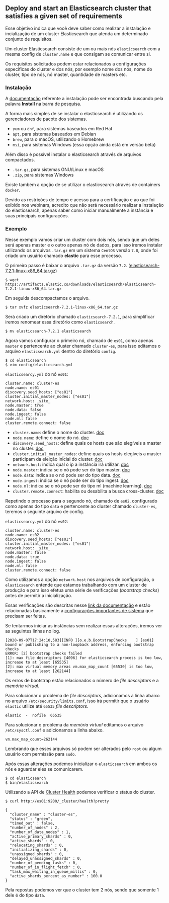 ## Deploy and start an Elasticsearch cluster that satisfies a given set of requirements

Esse objetivo indica que você deve saber como realizar a instalação e incialização de um cluster Elasticsearch que atenda um determinado conjunto de requisitos.

Um cluster Elasticsearch consiste de um ou mais nós `elasticsearch` com a mesma config de `cluster.name` e que consigam se comunicar entre si.

Os requisitos solicitados podem estar relacionados a configurações específicas do cluster e dos nós, por exemplo nome dos nós, nome do cluster, tipo de nós, nó master, quantidade de masters etc.

### Instalação

A [documentação][doc-install] referente a instalação pode ser encontrada buscando pela palavra **Install** na barra de pesquisa.

A forma mais simples de se instalar o elasticsearch é utilizando os gerenciadores de pacote dos sistemas.

- `yum` ou `dnf`, para sistemas baseados em Red Hat
- `apt`, para sistemas baseados em Debian
- `brew`, para o macOS, utilizando o Homebrew
- `msi`, para sistemas Windows (essa opção ainda está em versão beta)

Além disso é possível instalar o elasticsearch através de arquivos compactados.

- `.tar.gz`, para sistemas GNU/Linux e macOS
- `.zip`, para sistemas Windows

Existe também a opção de se utilizar o elasticsearch através de containers `docker`.

Devido as restrições de tempo e acesso para a certificação e ao que foi exibido nos webinars, acredito que não será necessário realizar a instalação do elasticsearch, apenas saber como iniciar manualmente a instância e suas principais configurações.

### Exemplo

Nesse exemplo vamos criar um cluster com dois nós, sendo que um deles será apenas master e o outro apenas nó de dados, para isso iremos instalar utilizando os arquivos `.tar.gz` em um sistema `CentOS` versão `7.8`, onde foi criado um usuário chamado **elastic** para esse processo.

O primeiro passo é baixar o arquivo `.tar.gz` da versão `7.2`. ([elasticsearch-7.2.1-linux-x86_64.tar.gz](https://artifacts.elastic.co/downloads/elasticsearch/elasticsearch-7.2.1-linux-x86_64.tar.gz))

```
$ wget https://artifacts.elastic.co/downloads/elasticsearch/elasticsearch-7.2.1-linux-x86_64.tar.gz
```

Em seguida descompactamos o arquivo.

```
$ tar xvfz elasticsearch-7.2.1-linux-x86_64.tar.gz
```

Será criado um diretório chamado `elasticsearch-7.2.1`, para simplificar iremos renomear essa diretório como `elasticsearch`.

```
$ mv elasticsearch-7.2.1 elasticsearch
```

Agora vamos configurar o primeiro nó, chamado de `es01`, como apenas `master` e pertencente ao cluster chamado `cluster-es`, para isso editamos o arquivo `elasticsearch.yml` dentro do diretório `config`.

```
$ cd elasticsearch
$ vim config/elasticsearch.yml
```

`elasticsearcy.yml` do nó `es01`:
```
cluster.name: cluster-es
node.name: es01
discovery.seed_hosts: ["es01"]
cluster.initial_master_nodes: ["es01"]
network.host: _site_
node.master: true
node.data: false
node.ingest: false
node.ml: false
cluster.remote.connect: false
```
- `cluster.name`: define o nome do cluster. [doc](https://www.elastic.co/guide/en/elasticsearch/reference/7.2/cluster.name.html)
- `node.name`: define o nome do nó. [doc](https://www.elastic.co/guide/en/elasticsearch/reference/7.2/node.name.html)
- `discovery.seed_hosts`: define quais os hosts que são elegíveis a master no cluster. [doc](https://www.elastic.co/guide/en/elasticsearch/reference/7.2/discovery-settings.html)
- `cluster.initial_master_nodes`: define quais os hosts elegíveis a master participam da eleição inicial do cluster. [doc](https://www.elastic.co/guide/en/elasticsearch/reference/7.2/discovery-settings.html)
- `network.host`: indica qual o ip a instância irá utilizar. [doc](https://www.elastic.co/guide/en/elasticsearch/reference/7.2/modules-network.html)
- `node.master`: indica se o nó pode ser do tipo master. [doc](https://www.elastic.co/guide/en/elasticsearch/reference/7.2/modules-node.html)
- `node.data`: indica se o nó pode ser do tipo data. [doc](https://www.elastic.co/guide/en/elasticsearch/reference/7.2/modules-node.html)
- `node.ingest`: indica se o nó pode ser do tipo ingest. [doc](https://www.elastic.co/guide/en/elasticsearch/reference/7.2/modules-node.html)
- `node.ml`: indica se o nó pode ser do tipo ml (machine learning). [doc](https://www.elastic.co/guide/en/elasticsearch/reference/7.2/modules-node.html)
- `cluster.remote.connect`: habilita ou desabilita a busca cross-cluster. [doc](https://www.elastic.co/guide/en/elasticsearch/reference/7.2/modules-node.html)

Repetindo o processo para o segundo nó, chamado de `es02`, configurado como apenas do tipo `data` e pertencente ao cluster chamado `cluster-es`, teremos o seguinte arquivo de config.

`elasticsearcy.yml` do nó `es02`:
```
cluster.name: cluster-es
node.name: es02
discovery.seed_hosts: ["es01"]
cluster.initial_master_nodes: ["es01"]
network.host: _site_
node.master: false
node.data: true
node.ingest: false
node.ml: false
cluster.remote.connect: false
```
Como utilizamos a opção `network.host` nos arquivos de configuração, o `elasticsearch` entende que estamos trabalhando com um cluster de produção e para isso efetua uma série de verificações (*bootstrap checks*) antes de permitir a inicialização.

Essas verificações são descritas nesse [link da documentação][bootstrap] e estão relacionadas basicamente a [configurações importantes de sistema][system-config] que precisam ser feitas.

Se tentarmos iniciar as instâncias sem realizar essas alterações, iremos ver as seguintes linhas no log.

```
[2020-09-07T17:24:10,583][INFO ][o.e.b.BootstrapChecks    ] [es01] bound or publishing to a non-loopback address, enforcing bootstrap checks
ERROR: [2] bootstrap checks failed
[1]: max file descriptors [4096] for elasticsearch process is too low, increase to at least [65535]
[2]: max virtual memory areas vm.max_map_count [65530] is too low, increase to at least [262144]
```

Os erros de bootstrap estão relacionados o número de *file descriptors* e a *memória virtual*.

Para solucionar o problema de *file descriptors*, adicionamos a linha abaixo no arquivo `/etc/security/limits.conf`, isso irá permitir que o usuário `elastic` utilize até `65535` *file descriptors*.

```
elastic  -  nofile  65535
```

Para solucionar o problema da *memória virtual* editamos o arquivo `/etc/sysctl.conf` e adicionamos a linha abaixo.

```
vm.max_map_count=262144
```

Lembrando que esses arquivos só podem ser alterados pelo `root` ou algum usuário com permissão para `sudo`.

Após essas alterações podemos inicializar o `elasticsearch` em ambos os nós e aguardar eles se comunicarem.

```
$ cd elasticsearch
$ bin/elasticsearch
```
Utilizando a API de [Cluster Health][cluster-health] podemos verificar o status do cluster.

```
$ curl http://es01:9200/_cluster/health?pretty
```

```
{
  "cluster_name" : "cluster-es",
  "status" : "green",
  "timed_out" : false,
  "number_of_nodes" : 2,
  "number_of_data_nodes" : 1,
  "active_primary_shards" : 0,
  "active_shards" : 0,
  "relocating_shards" : 0,
  "initializing_shards" : 0,
  "unassigned_shards" : 0,
  "delayed_unassigned_shards" : 0,
  "number_of_pending_tasks" : 0,
  "number_of_in_flight_fetch" : 0,
  "task_max_waiting_in_queue_millis" : 0,
  "active_shards_percent_as_number" : 100.0
}
```
Pela repostas podemos ver que o cluster tem 2 nós, sendo que somente 1 dele é do tipo `data`.

[doc-install]: https://www.elastic.co/guide/en/elasticsearch/reference/7.2/install-elasticsearch.html
[doc-nodes]: https://www.elastic.co/guide/en/elasticsearch/reference/7.2/modules-node.html
[bootstrap]: https://www.elastic.co/guide/en/elasticsearch/reference/7.2/bootstrap-checks.html
[system-config]: https://www.elastic.co/guide/en/elasticsearch/reference/7.2/system-config.html
[cluster-health]: https://www.elastic.co/guide/en/elasticsearch/reference/7.2/cluster-health.html